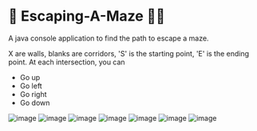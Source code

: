 # 🏃‍ Escaping-A-Maze 🧟‍♀️
A java console application to find the path to escape a maze.

X are walls, blanks are corridors, 'S' is the starting point, 'E' is the ending point. At each intersection, you can
- Go up
- Go left
- Go right
- Go down


![image](https://user-images.githubusercontent.com/65067887/215109655-09b68ef6-cb0f-401d-8072-e8c8ba010db4.png) ![image](https://user-images.githubusercontent.com/65067887/215109708-e9d20f03-be5d-4bda-9b65-32e16fec952c.png) ![image](https://user-images.githubusercontent.com/65067887/215109782-961aa165-4e41-422e-978e-0e74fb58b82b.png) ![image](https://user-images.githubusercontent.com/65067887/215109826-cad81339-5411-40b7-a1e2-9ae32f2997b6.png) ![image](https://user-images.githubusercontent.com/65067887/215109864-dc0daf53-5351-4a7d-bf94-3764e9e4e21d.png) ![image](https://user-images.githubusercontent.com/65067887/215109945-c7dedb81-9b5a-4d27-96ff-e0c233c13021.png) ![image](https://user-images.githubusercontent.com/65067887/215110032-885f2d50-be05-48fe-99e2-46ac43d2d12c.png)

